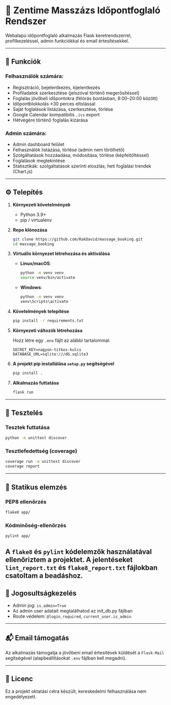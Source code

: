 # 💆 Zentime Masszázs Időpontfoglaló Rendszer

Webalapú időpontfoglaló alkalmazás Flask keretrendszerrel, profilkezeléssel, admin funkciókkal és email értesítésekkel.

---

## 🧩 Funkciók

### Felhasználók számára:
- Regisztráció, bejelentkezés, kijelentkezés
- Profiladatok szerkesztése (jelszóval történő megerősítéssel)
- Foglalás jövőbeli időpontokra (félórás bontásban, 8:00–20:00 között)
- Időpontblokkolás ±30 perces eltolással
- Saját foglalások listázása, szerkesztése, törlése
- Google Calendar kompatibilis `.ics` export
- Hétvégére történő foglalás kizárása

### Admin számára:
- Admin dashboard felület
- Felhasználók listázása, törlése (admin nem törölhető)
- Szolgáltatások hozzáadása, módosítása, törlése (képfeltöltéssel)
- Foglalások megtekintése
- Statisztikák: szolgáltatások szerinti eloszlás, heti foglalási trendek (Chart.js)

---

## ⚙️ Telepítés

1. **Környezeti követelmények**
    - Python 3.9+
    - pip / virtualenv

2. **Repo klónozása**

    ```bash
    git clone https://github.com/RakDavid/massage_booking.git
    cd massage_booking
    ```

3. **Virtuális környezet létrehozása és aktiválása**

    - **Linux/macOS**:

        ```bash
        python -m venv venv
        source venv/bin/activate
        ```

    - **Windows**:

        ```bash
        python -m venv venv
        venv\Scripts\activate
        ```

4. **Követelmények telepítése**

    ```bash
    pip install -r requirements.txt
    ```

5. **Környezeti változók létrehozása**

    Hozz létre egy `.env` fájlt az alábbi tartalommal:

    ```
    SECRET_KEY=nagyon-titkos-kulcs
    DATABASE_URL=sqlite:///db.sqlite3
    ```

6. **A projekt pip installálása `setup.py` segítségével**

    ```bash
    pip install .
    ```

7. **Alkalmazás futtatása**

    ```bash
    flask run
    ```

---

## 🧪 Tesztelés

### Tesztek futtatása

```bash
python -m unittest discover
```

### Tesztlefedettség (coverage)

```bash
coverage run -m unittest discover
coverage report
```

---

## 🧼 Statikus elemzés

### PEP8 ellenőrzés

```bash
flake8 app/
```

### Kódminőség-ellenőrzés

```bash
pylint app/
```
A `flake8` és `pylint` kódelemzők használatával ellenőriztem a projektet. A jelentéseket `lint_report.txt` és `flake8_report.txt` fájlokban csatoltam a beadáshoz.
---

## 🔐 Jogosultságkezelés

- Admin jog: `is_admin=True`
- Az admin user adatait megtalálhatod az init_db.py fájlban
- Route védelem: `@login_required`, `current_user.is_admin`

---

## 📬 Email támogatás

Az alkalmazás támogatja a jövőbeni email értesítések küldését a `Flask-Mail` segítségével (alapbeállításokat `.env` fájlban kell megadni).

---

## 📃 Licenc

Ez a projekt oktatási célra készült, kereskedelmi felhasználása nem engedélyezett.
